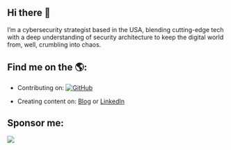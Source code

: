 ## Hi there 👋

I’m a cybersecurity strategist based in the USA, blending cutting-edge tech with a deep understanding of security architecture to keep the digital world from, well, crumbling into chaos. 

## Find me on the 🌎:

- Contributing on: <a href="https://github.com/d0uble3l"><img src="https://img.shields.io/github/followers/d0uble3l?label=GitHub&style=social" alt="GitHub"></a>

- Creating content on: <a href="https://www.cybersecurityos.net/">Blog</a> or <a href="https://www.linkedin.com/in/michaeltayo/">LinkedIn</a>

## Sponsor me:

<a href="[https://www.buymeacoffee.com/aQPnJ73O8](https://buymeacoffee.com/cybershieldacademy)"><img src="https://img.buymeacoffee.com/button-api/?text=Buy me a coffee&emoji=&slug=aQPnJ73O8&button_colour=FFDD00&font_colour=000000&font_family=Cookie&outline_colour=000000&coffee_colour=ffffff"></a>

